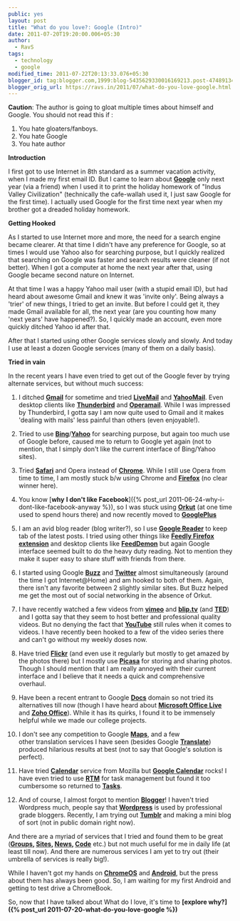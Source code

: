 ```yaml
---
public: yes
layout: post
title: "What do you love?: Google (Intro)"
date: 2011-07-20T19:20:00.006+05:30
author:
  - RavS
tags:
  - technology
  - google
modified_time: 2011-07-22T20:13:33.076+05:30
blogger_id: tag:blogger.com,1999:blog-5435629330016169213.post-4748913429479236393
blogger_orig_url: https://ravs.in/2011/07/what-do-you-love-google.html
---
```


**Caution**: The author is going to gloat multiple times about himself and Google. You should not read this if :

1. You hate gloaters/fanboys.
2. You hate Google
3. You hate author

**Introduction**

I first got to use Internet in 8th standard as a summer vacation activity, when I made my first email ID. But I came to learn about [**Google**](http://google.com/) only next year (via a friend) when I used it to print the holiday homework of "Indus Valley Civilization" (technically the cafe-wallah used it, I just saw Google for the first time). I actually used Google for the first time next year when my brother got a dreaded holiday homework.

**Getting Hooked**

As I started to use Internet more and more, the need for a search engine became clearer. At that time I didn't have any preference for Google, so at times I would use Yahoo also for searching purpose, but I quickly realized that searching on Google was faster and search results were cleaner (if not better). When I got a computer at home the next year after that, using Google became second nature on Internet.

At that time I was a happy Yahoo mail user (with a stupid email ID), but had heard about awesome Gmail and knew it was 'invite only'. Being always a 'trier' of new things, I tried to get an invite. But before I could get it, they made Gmail available for all, the next year (are you counting how many 'next years' have happened?). So, I quickly made an account, even more quickly ditched Yahoo id after that. 

After that I started using other Google services slowly and slowly. And today I use at least a dozen Google services (many of them on a daily basis).

**Tried in vain**

In the recent years I have even tried to get out of the Google fever by trying alternate services, but without much success:

1. I ditched [**Gmail**](https://mail.google.com/) for sometime and tried **[LiveMail](http://login.live.com/)** and **[YahooMail](http://mail.yahoo.com/)**. Even desktop clients like **[Thunderbird](http://www.mozilla.org/thunderbird/)** and **[Operamail](http://www.opera.com/)**. While I was impressed by Thunderbird, I gotta say I am now quite used to Gmail and it makes 'dealing with mails' less painful than others (even enjoyable!).

2. Tried to use **[Bing](http://bing.com/)**/[**Yahoo**](http://www.yahoo.com/) for searching purpose, but again too much use of Google before, caused me to return to Google yet again (not to mention, that I simply don't like the current interface of Bing/Yahoo sites).

3. Tried [**Safari**](http://www.apple.com/safari) and Opera instead of **[Chrome](http://www.google.com/chrome/)**. While I still use Opera from time to time, I am mostly stuck b/w using Chrome and **[Firefox](http://www.mozilla.com/en-US/firefox/fx/)** (no clear winner here).

4. You know [**why** **I don't like Facebook**]({% post_url 2011-06-24-why-i-dont-like-facebook-anyway %}), so I was stuck using [**Orkut**](http://www.orkut.com/) (at one time used to spend hours there) and now recently moved to [**GooglePlus**](http://plus.google.com/)

5. I am an avid blog reader (blog writer?), so I use **[Google Reader](http://reader.google.com/)** to keep tab of the latest posts. I tried using other things like [**Feedly Firefox extension**](https://addons.mozilla.org/en-US/firefox/addon/feedly/) and desktop clients like **[FeedDemon](http://www.feeddemon.com/)** but again Google interface seemed built to do the heavy duty reading. Not to mention they make it super easy to share stuff with friends from there.

6. I started using Google **[Buzz](https://profiles.google.com/googlebuzz/buzz)** and **[Twitter](http://twitter.com/)** almost simultaneously (around the time I got Internet@Home) and am hooked to both of them. Again, there isn't any favorite between 2 slightly similar sites. But Buzz helped me get the most out of social networking in the absence of Orkut.

7. I have recently watched a few videos from **[vimeo](http://vimeo.com/)** and **[blip.tv](http://blip.tv/)** (and **[TED](http://www.ted.com/)**) and I gotta say that they seem to host better and professional quality videos. But no denying the fact that **[YouTube](http://www.youtube.com/)** still rules when it comes to videos. I have recently been hooked to a few of the video series there and can't go without my weekly doses now.

8. Have tried **[Flickr](http://flickr.com/)** (and even use it regularly but mostly to get amazed by the photos there) but I mostly use **[Picasa](https://picasaweb.google.com/)** for storing and sharing photos. Though I should mention that I am really annoyed with their current interface and I believe that it needs a quick and comprehensive overhaul.

9. Have been a recent entrant to Google **[Docs](http://docs.google.com/)** domain so not tried its alternatives till now (though I have heard about **[Microsoft Office Live](http://office.microsoft.com/)** and **[Zoho Office](http://www.zoho.com/)**). While it has its quirks, I found it to be immensely helpful while we made our college projects.

10. I don't see any competition to Google **[Maps](http://maps.google.com/)**, and a few other translation services I have seen (besides Google [**Translate**](http://translate.google.com/)) produced hilarious results at best (not to say that Google's solution is perfect).

11. Have tried **[Calendar](http://www.mozilla.org/projects/calendar)** service from Mozilla but [**Google Calendar**](http://calendar.google.com/) rocks! I have even tried to use [**RTM**](http://www.rememberthemilk.com/) for task management but found it too cumbersome so returned to **[Tasks](https://chrome.google.com/webstore/detail/mjbfkceielapenhcdmppjfjfhjelhcjc?hl=en-US)**.

12. And of course, I almost forgot to mention [**Blogger**](http://blogger.com/)! I haven't tried Wordpress much, people say that [**Wordpress**](http://wordpress.org/) is used by professional grade bloggers. Recently, I am trying out [**Tumblr**](http://tumblr.com/) and making a mini blog of sort (not in public domain right now).

And there are a myriad of services that I tried and found them to be great (**[Groups](http://groups.google.com/), [Sites](http://sites.google.com/), [News](http://news.google.com/), [Code](http://code.google.com/)** etc.) but not much useful for me in daily life (at least till now). And there are numerous services I am yet to try out (their umbrella of services is really big!).

While I haven't got my hands on [**ChromeOS**](http://www.chromium.org/chromium-os) and **[Android](http://www.android.com/)**, but the press about them has always been good. So, I am waiting for my first Android and getting to test drive a ChromeBook.

So, now that I have talked about What do I love, it's time to **[explore why?]({% post_url 2011-07-20-what-do-you-love-google %})**
